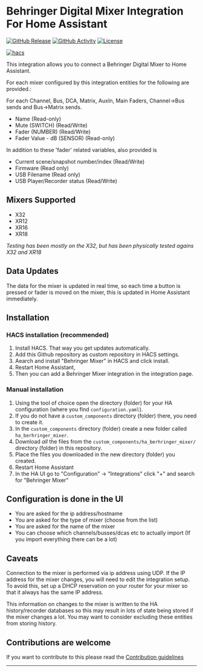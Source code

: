 # Behringer Digital Mixer Integration For Home Assistant

[![GitHub Release][releases-shield]][releases]
[![GitHub Activity][commits-shield]][commits]
[![License][license-shield]](LICENSE)

[![hacs][hacsbadge]][hacs]

This integration allows you to connect a Behringer Digital Mixer to Home Assistant.

For each mixer configured by this integration entities for the following are provided.:

For each Channel, Bus, DCA, Matrix, AuxIn, Main Faders, Channel->Bus sends and Bus->Matrix sends.

- Name (Read-only)
- Mute (SWITCH) (Read/Write)
- Fader (NUMBER) (Read/Write)
- Fader Value - dB (SENSOR) (Read-only)

In addition to these 'fader' related variables, also provided is

- Current scene/snapshot number/index (Read/Write)
- Firmware (Read only)
- USB Filename (Read only)
- USB Player/Recorder status (Read/Write)

## Mixers Supported

- X32
- XR12
- XR16
- XR18

*Testing has been mostly on the X32, but has been physically tested agains X32 and XR18*

## Data Updates

The data for the mixer is updated in real time, so each time a button is pressed or fader is moved on the mixer, this is updated in Home Assistant immediately.

## Installation

### HACS installation (recommended)

1. Install HACS. That way you get updates automatically.
1. Add this Github repository as custom repository in HACS settings.
1. Aearch and install "Behringer Mixer" in HACS and click install.
1. Restart Home Assistant,
1. Then you can add a Behringer Mixer integration in the integration page.

### Manual installation

1. Using the tool of choice open the directory (folder) for your HA configuration (where you find `configuration.yaml`).
1. If you do not have a `custom_components` directory (folder) there, you need to create it.
1. In the `custom_components` directory (folder) create a new folder called `ha_berhringer_mixer`.
1. Download *all* the files from the `custom_components/ha_berhringer_mixer/` directory (folder) in this repository.
1. Place the files you downloaded in the new directory (folder) you created.
1. Restart Home Assistant
1. In the HA UI go to "Configuration" -> "Integrations" click "+" and search for "Behringer Mixer"

## Configuration is done in the UI

- You are asked for the ip address/hostname
- You are asked for the type of mixer (choose from the list)
- You are asked for the name of the mixer
- You can choose which channels/busses/dcas etc to actually import (If you import everything there can be a lot)

## Caveats

Connection to the mixer is performed via ip address using UDP. If the IP address for the mixer changes, you will need to edit the integration setup. To avoid this, set up a DHCP reservation on your router for your mixer so that it always has the same IP address.

This information on changes to the mixer is written to the HA history/recorder databases so this may result in lots of state being stored if the mixer changes a lot.  You may want to consider excluding these entities from storing history.

## Contributions are welcome

If you want to contribute to this please read the [Contribution guidelines](CONTRIBUTING.md)

***

[commits-shield]: https://img.shields.io/github/commit-activity/y/wrodie/ha_behringer_mixer.svg?style=for-the-badge
[commits]: https://github.com/wrodie/ha_behringer_mixer/commits/main
[hacs]: https://github.com/hacs/integration
[hacsbadge]: https://img.shields.io/badge/HACS-Custom-orange.svg?style=for-the-badge
[releases-shield]: https://img.shields.io/github/release/wrodie/ha_behringer_mixer.svg?style=for-the-badge
[releases]: https://github.com/wrodie/ha_behringer_mixer/releases
[integration_blueprint]: https://github.com/ludeeus/integration_blueprint
[license-shield]: https://img.shields.io/github/license/ludeeus/integration_blueprint.svg?style=for-the-badge
